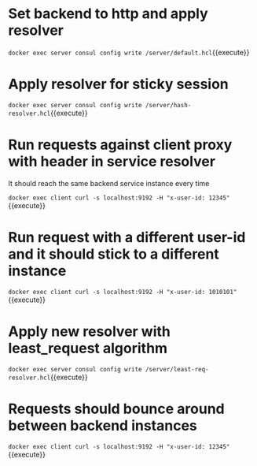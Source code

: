 

# Set backend to http and apply resolver

`docker exec server consul config write /server/default.hcl`{{execute}}

# Apply resolver for sticky session
`docker exec server consul config write /server/hash-resolver.hcl`{{execute}}

# Run requests against client proxy with header in service resolver

It should reach the same backend service instance every time

`docker exec client curl -s localhost:9192 -H "x-user-id: 12345"`{{execute}}

# Run request with a different user-id and it should stick to a different instance

`docker exec client curl -s localhost:9192 -H "x-user-id: 1010101"`{{execute}}

# Apply new resolver with least_request algorithm

`docker exec server consul config write /server/least-req-resolver.hcl`{{execute}}

# Requests should bounce around between backend instances

`docker exec client curl -s localhost:9192 -H "x-user-id: 12345"`{{execute}}